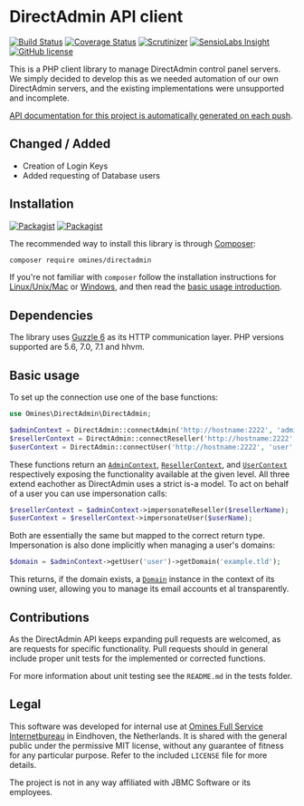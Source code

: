 # DirectAdmin API client

[![Build Status](https://travis-ci.org/omines/directadmin.svg?branch=master)](https://travis-ci.org/omines/directadmin)
[![Coverage Status](https://coveralls.io/repos/omines/directadmin/badge.svg?branch=master&service=github)](https://coveralls.io/github/omines/directadmin?branch=master)
[![Scrutinizer](https://img.shields.io/scrutinizer/g/omines/directadmin.svg)](https://scrutinizer-ci.com/g/omines/directadmin/?branch=master)
[![SensioLabs Insight](https://img.shields.io/sensiolabs/i/47a71204-f274-4416-9db1-9773d65845ca.svg)](https://insight.sensiolabs.com/projects/47a71204-f274-4416-9db1-9773d65845ca)
[![GitHub license](https://img.shields.io/badge/license-MIT-blue.svg)](https://raw.githubusercontent.com/omines/directadmin/master/LICENSE)

This is a PHP client library to manage DirectAdmin control panel servers. We simply decided to develop this as we needed
automation of our own DirectAdmin servers, and the existing implementations were unsupported and incomplete.

[API documentation for this project is automatically generated on each push](https://omines.github.io/directadmin/api/).

## Changed / Added

- Creation of Login Keys
- Added requesting of Database users

## Installation

[![Packagist](https://img.shields.io/packagist/v/omines/directadmin.svg)](https://packagist.org/packages/omines/directadmin)
[![Packagist](https://img.shields.io/packagist/vpre/omines/directadmin.svg)](https://packagist.org/packages/omines/directadmin#dev-master)

The recommended way to install this library is through [Composer](http://getcomposer.org):
```bash
composer require omines/directadmin
```

If you're not familiar with `composer` follow the installation instructions for
[Linux/Unix/Mac](https://getcomposer.org/doc/00-intro.md#installation-linux-unix-osx) or
[Windows](https://getcomposer.org/doc/00-intro.md#installation-windows), and then read the
[basic usage introduction](https://getcomposer.org/doc/01-basic-usage.md).

## Dependencies

The library uses [Guzzle 6](https://github.com/guzzle/guzzle) as its HTTP communication layer. PHP versions supported
are 5.6, 7.0, 7.1 and hhvm.

## Basic usage

To set up the connection use one of the base functions:

```php
use Omines\DirectAdmin\DirectAdmin;

$adminContext = DirectAdmin::connectAdmin('http://hostname:2222', 'admin', 'pass');
$resellerContext = DirectAdmin::connectReseller('http://hostname:2222', 'reseller', 'pass');
$userContext = DirectAdmin::connectUser('http://hostname:2222', 'user', 'pass');
```

These functions return an
[`AdminContext`](https://omines.github.io/directadmin/api/class-Omines.DirectAdmin.Context.AdminContext.html),
[`ResellerContext`](https://omines.github.io/directadmin/api/class-Omines.DirectAdmin.Context.ResellerContext.html), and
[`UserContext`](https://omines.github.io/directadmin/api/class-Omines.DirectAdmin.Context.UserContext.html)
respectively exposing the functionality available at the given level. All three extend eachother as DirectAdmin uses a
strict is-a model. To act on behalf of a user you can use impersonation calls:

```php
$resellerContext = $adminContext->impersonateReseller($resellerName);
$userContext = $resellerContext->impersonateUser($userName);
```
Both are essentially the same but mapped to the correct return type. Impersonation is also done implicitly
when managing a user's domains:

```php
$domain = $adminContext->getUser('user')->getDomain('example.tld');
```
This returns, if the domain exists, a [`Domain`](https://omines.github.io/directadmin/api/class-Omines.DirectAdmin.Objects.Domain.html)
instance in the context of its owning user, allowing you to manage its email accounts et al transparently.

## Contributions

As the DirectAdmin API keeps expanding pull requests are welcomed, as are requests for specific functionality.
Pull requests should in general include proper unit tests for the implemented or corrected functions.

For more information about unit testing see the `README.md` in the tests folder.

## Legal

This software was developed for internal use at [Omines Full Service Internetbureau](https://www.omines.nl/)
in Eindhoven, the Netherlands. It is shared with the general public under the permissive MIT license, without
any guarantee of fitness for any particular purpose. Refer to the included `LICENSE` file for more details.

The project is not in any way affiliated with JBMC Software or its employees.
